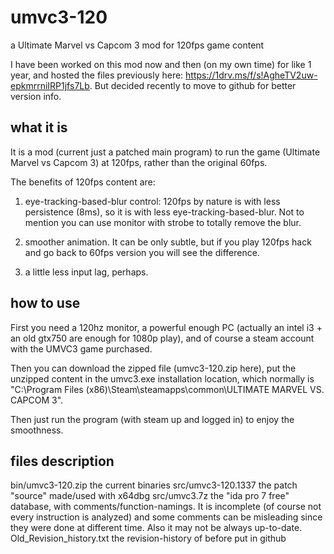 # umvc3-120
a Ultimate Marvel vs Capcom 3 mod for 120fps game content

I have been worked on this mod now and then (on my own time) for like 1 year, and hosted the files previously here: https://1drv.ms/f/s!AgheTV2uw-epkmrrniIRP1jfs7Lb. But decided recently to move to github for better version info.

## what it is
It is a mod (current just a patched main program) to run the game (Ultimate Marvel vs Capcom 3) at 120fps, rather than the original 60fps.

The benefits of 120fps content are:

1. eye-tracking-based-blur control: 120fps by nature is with less persistence (8ms), so it is with less eye-tracking-based-blur. Not to mention you can use monitor with strobe to totally remove the blur.

2. smoother animation. It can be only subtle, but if you play 120fps hack and go back to 60fps version you will see the difference.

3. a little less input lag, perhaps.

## how to use
First you need a 120hz monitor, a powerful enough PC (actually an intel i3 + an old gtx750 are enough for 1080p play), and of course a steam account with the UMVC3 game purchased.

Then you can download the zipped file (umvc3-120.zip here), put the unzipped content in the umvc3.exe installation location, which normally is "C:\Program Files (x86)\Steam\steamapps\common\ULTIMATE MARVEL VS. CAPCOM 3".

Then just run the program (with steam up and logged in) to enjoy the smoothness.

## files description
bin/umvc3-120.zip          the current binaries
src/umvc3-120.1337         the patch "source" made/used with x64dbg
src/umvc3.7z               the "ida pro 7 free" database, with comments/function-namings. It is incomplete (of course not every instruction is analyzed) and some comments can be misleading since they were done at different time. Also it may not be always up-to-date.
Old\_Revision\_history.txt   the revision-history of before put in github
